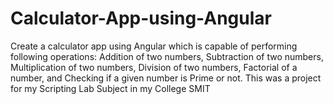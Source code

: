 # Calculator-App-using-Angular
Create a calculator app using Angular which is capable of performing following operations:  Addition of two numbers, Subtraction of two numbers, Multiplication of two numbers, Division of two numbers, Factorial of a number, and Checking if a given number is Prime or not.
This was a project for my Scripting Lab Subject in my College SMIT
